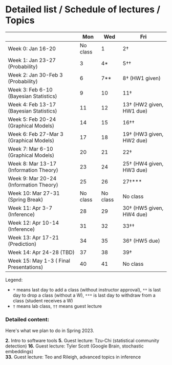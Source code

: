 # Detailed list / Schedule of lectures / Topics

| |Mon|Wed|Fri|
|-|-|-|-|
|Week 0: Jan 16-20 | No class | 1 | 2† |
|Week 1: Jan 23-27 (Probability) | 3 | 4* | 5†† |
|Week 2: Jan 30-Feb 3 (Probability) | 6  | 7**  | 8† (HW1 given) |
|Week 3: Feb 6-10 (Bayesian Statistics)  | 9  | 10  | 11†  |
|Week 4: Feb 13-17 (Bayesian Statistics)  | 11  | 12  | 13† (HW2 given, HW1 due)|
|Week 5: Feb 20-24 (Graphical Models)  | 14  | 15  | 16††  |
|Week 6: Feb 27-Mar 3 (Graphical Models) | 17  | 18  |  19† (HW3 given, HW2 due) |
|Week 7: Mar 6-10 (Graphical Models)  |  20 | 21  | 22†  |
|Week 8: Mar 13-17 (Information Theory)  | 23  | 24  | 25† (HW4 given, HW3 due) |
|Week 9: Mar 20-24 (Information Theory)  | 25 | 26  | 27†*** |
|Week 10: Mar 27-31 (Spring Break) | No class  | No class  | No class  |
|Week 11: Apr 3-7 (Inference)  | 28  | 29  | 30† (HW5 given, HW4 due) |
|Week 12: Apr 10-14 (Inference)  | 31  |  32 | 33††  |
|Week 13: Apr 17-21 (Prediction)  | 34  |  35 | 36† (HW5 due) |
|Week 14: Apr 24-28 (TBD) |  37 | 38  | 39†  |
|Week 15: May 1-3 ( Final Presentations) | 40  | 41  |  No class  |

Legend: 
* `*` means last day to add a class (without instructor approval), `**` is last day to drop a class (without a W), `***` is last day to withdraw from a class (student receives a W)  
* `†` means lab class, `††` means guest lecture

### Detailed content:
Here's what we plan to do in Spring 2023.  

**2.** Intro to software tools
**5.** Guest lecture: Tzu-Chi (statistical community detection)
**16.** Guest lecture: Tyler Scott (Google Brain, stochastic embeddings)  
**33.** Guest lecture: Teo and Rileigh, advanced topics in inference  
